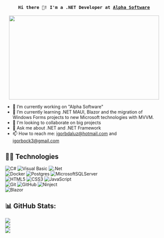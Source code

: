 <h4 align="center"><samp> Hi there 👋! I'm a .NET Developer at <a href="https://www.alphasoftware.com.br/" target="_blank">Alpha Software</a></samp></h4>

<p align="center">
  <img src="https://i.giphy.com/media/v1.Y2lkPTc5MGI3NjExMGF6MmozdWFzNWZhN3hyaG1pMHNvcnB1YmZiaHB4dmljazhjZmxqZCZlcD12MV9pbnRlcm5hbF9naWZfYnlfaWQmY3Q9Zw/iIqmM5tTjmpOB9mpbn/giphy.gif" width="480" height="269">
</p>

- 🔭 I’m currently working on "Alpha Software" </br>
- 🌱 I’m currently learning .NET MAUI, Blazor and the migration of Windows Forms projects to new Microsoft technologies with MVVM. </br>
- 👯 I'm looking to collaborate on big projects </br>
- 💬 Ask me about .NET and .NET Framework </br>
- 📫 How to reach me: igorbdaluz@hotmail.com and igorbock3@gmail.com

## 🧙🏻 Technologies  
![C#](https://img.shields.io/badge/c%23-%23239120.svg?style=for-the-badge&logo=c-sharp&logoColor=white)
![Visual Basic](https://img.shields.io/badge/Visual%20Basic-VB.NET-blue?style=for-the-badge)
![.Net](https://img.shields.io/badge/.NET-5C2D91?style=for-the-badge&logo=.net&logoColor=white) <br/>
![Docker](https://img.shields.io/badge/Docker-Blue?style=for-the-badge)
![Postgres](https://img.shields.io/badge/PostgreSQL-orange?style=for-the-badge)
![MicrosoftSQLServer](https://img.shields.io/badge/Microsoft%20SQL%20Sever-CC2927?style=for-the-badge&logo=microsoft%20sql%20server&logoColor=white) <br/>
![HTML5](https://img.shields.io/badge/html5-%23E34F26.svg?style=for-the-badge&logo=html5&logoColor=white)
![CSS3](https://img.shields.io/badge/css3-%231572B6.svg?style=for-the-badge&logo=css3&logoColor=white)
![JavaScript](https://img.shields.io/badge/javascript-%23323330.svg?style=for-the-badge&logo=javascript&logoColor=%23F7DF1E) <br/>
![Git](https://img.shields.io/badge/git-%23F05033.svg?style=for-the-badge&logo=git&logoColor=white)
![GitHub](https://img.shields.io/badge/github-%23121011.svg?style=for-the-badge&logo=github&logoColor=white)
![Ninject](https://img.shields.io/badge/Ninject-black?style=for-the-badge) <br/>
![Blazor](https://img.shields.io/badge/Blazor-Purple?style=for-the-badge)

## 📊 GitHub Stats:
![](https://github-readme-stats.vercel.app/api?username=igorbock&theme=dark&hide_border=false&include_all_commits=false&count_private=false)<br/>
![](https://github-readme-streak-stats.herokuapp.com/?user=igorbock&theme=dark&hide_border=false)<br/>
![](https://github-readme-stats.vercel.app/api/top-langs/?username=igorbock&theme=dark&hide_border=false&include_all_commits=false&count_private=false&layout=compact)
